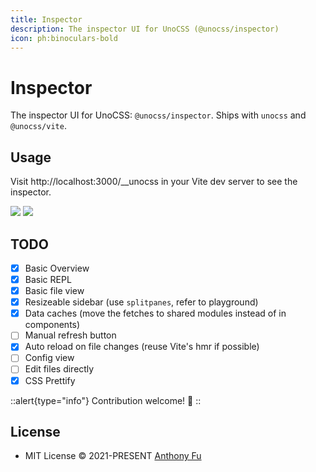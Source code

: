 ```yaml
---
title: Inspector
description: The inspector UI for UnoCSS (@unocss/inspector)
icon: ph:binoculars-bold
---
```


# Inspector

The inspector UI for UnoCSS: `@unocss/inspector`. Ships with `unocss` and `@unocss/vite`.

## Usage

Visit http://localhost:3000/__unocss in your Vite dev server to see the inspector.

<img src="https://user-images.githubusercontent.com/11247099/140885990-1827f5ce-f12a-4ed4-9d63-e5145a65fb4a.png" loading="lazy">
<img src="https://user-images.githubusercontent.com/11247099/140886020-7014f412-f020-4aed-a169-d025cc1bbcd3.png" loading="lazy">

## TODO

- [x] Basic Overview
- [x] Basic REPL
- [x] Basic file view
- [x] Resizeable sidebar (use `splitpanes`, refer to playground)
- [x] Data caches (move the fetches to shared modules instead of in components)
- [ ] Manual refresh button
- [x] Auto reload on file changes (reuse Vite's hmr if possible)
- [ ] Config view
- [ ] Edit files directly
- [x] CSS Prettify

::alert{type="info"}
Contribution welcome! 🙌
::

## License

- MIT License &copy; 2021-PRESENT [Anthony Fu](https://github.com/antfu)
